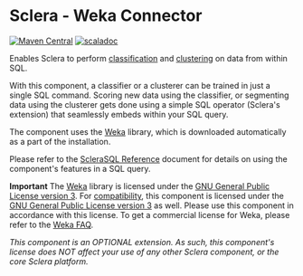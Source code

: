 # Sclera - Weka Connector

[![Maven Central](https://maven-badges.herokuapp.com/maven-central/com.scleradb/sclera-plugin-weka_2.13/badge.svg)](https://maven-badges.herokuapp.com/maven-central/com.scleradb/sclera-plugin-weka_2.13)
[![scaladoc](https://javadoc.io/badge2/com.scleradb/sclera-plugin-weka_2.13/scaladoc.svg)](https://javadoc.io/doc/com.scleradb/sclera-plugin-weka_2.13)

Enables Sclera to perform [classification](https://en.wikipedia.org/wiki/Cluster_analysis) and [clustering](https://en.wikipedia.org/wiki/Cluster_analysis) on data from within SQL.

With this component, a classifier or a clusterer can be trained in just a single SQL command. Scoring new data using the classifier, or segmenting data using the clusterer gets done using a simple SQL operator (Sclera's extension) that seamlessly embeds within your SQL query.

The component uses the [Weka](https://www.cs.waikato.ac.nz/ml/weka) library, which is downloaded automatically as a part of the installation.

Please refer to the [ScleraSQL Reference](https://www.scleradb.com/docs/sclerasql/sqlextml/) document for details on using the component's features in a SQL query.

**Important**
The [Weka](https://www.cs.waikato.ac.nz/ml/weka) library is licensed under the [GNU General Public License version 3](https://www.gnu.org/licenses/gpl-3.0.html). For [compatibility](https://www.gnu.org/licenses/gpl-faq.html#AllCompatibility), this component is licensed under the [GNU General Public License version 3](https://www.gnu.org/licenses/gpl-3.0.html) as well. Please use this component in accordance with this license. To get a commercial license for Weka, please refer to the [Weka FAQ](https://waikato.github.io/weka-wiki/faqs/commercial_applications/).

*This component is an OPTIONAL extension. As such, this component's license does NOT affect your use of any other Sclera component, or the core Sclera platform.*
